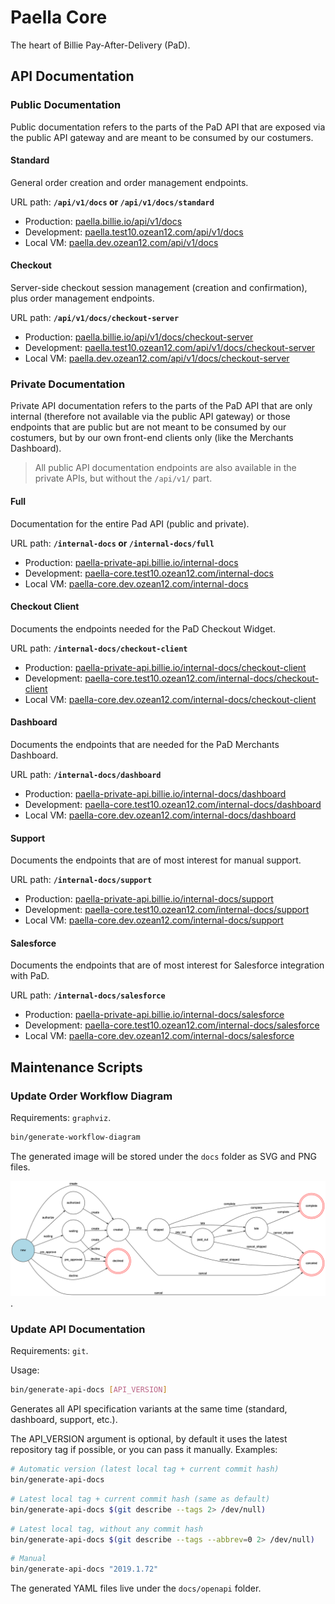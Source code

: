 # Paella Core

The heart of Billie Pay-After-Delivery (PaD).

## API Documentation

### Public Documentation

Public documentation refers to the parts of the PaD API that are exposed via the public API gateway and are meant to be consumed by our costumers.

#### Standard

General order creation and order management endpoints.

URL path: **`/api/v1/docs` or `/api/v1/docs/standard`**


- Production: [paella.billie.io/api/v1/docs](https://paella.billie.io/api/v1/docs)
- Development: [paella.test10.ozean12.com/api/v1/docs](https://paella.test10.ozean12.com/api/v1/docs)
- Local VM: [paella.dev.ozean12.com/api/v1/docs](http://paella.dev.ozean12.com/api/v1/docs)

#### Checkout

Server-side checkout session management (creation and confirmation), plus order management endpoints.

URL path: **`/api/v1/docs/checkout-server`**


- Production: [paella.billie.io/api/v1/docs/checkout-server](https://paella.billie.io/api/v1/docs/checkout-server)
- Development: [paella.test10.ozean12.com/api/v1/docs/checkout-server](https://paella.test10.ozean12.com/api/v1/docs/checkout-server)
- Local VM: [paella.dev.ozean12.com/api/v1/docs/checkout-server](http://paella.dev.ozean12.com/api/v1/docs/checkout-server)

### Private Documentation

Private API documentation refers to the parts of the PaD API that are only internal (therefore not available via the public API gateway) or those endpoints that are public but are not meant to be consumed by our costumers, but by our own front-end clients only (like the Merchants Dashboard).

> All public API documentation endpoints are also available in the private APIs, but without the `/api/v1/` part.

#### Full

Documentation for the entire Pad API (public and private).

URL path: **`/internal-docs` or `/internal-docs/full`**

- Production: [paella-private-api.billie.io/internal-docs](https://paella-private-api.billie.io/internal-docs)
- Development: [paella-core.test10.ozean12.com/internal-docs](https://paella-core.test10.ozean12.com/internal-docs)
- Local VM: [paella-core.dev.ozean12.com/internal-docs](http://paella-core.dev.ozean12.com/internal-docs)

#### Checkout Client

Documents the endpoints needed for the PaD Checkout Widget.

URL path: **`/internal-docs/checkout-client`**

- Production: [paella-private-api.billie.io/internal-docs/checkout-client](https://paella-private-api.billie.io/internal-docs/checkout-client)
- Development: [paella-core.test10.ozean12.com/internal-docs/checkout-client](https://paella-core.test10.ozean12.com/internal-docs/checkout-client)
- Local VM: [paella-core.dev.ozean12.com/internal-docs/checkout-client](http://paella-core.dev.ozean12.com/internal-docs/checkout-client)

#### Dashboard

Documents the endpoints that are needed for the PaD Merchants Dashboard.

URL path: **`/internal-docs/dashboard`**

- Production: [paella-private-api.billie.io/internal-docs/dashboard](https://paella-private-api.billie.io/internal-docs/dashboard)
- Development: [paella-core.test10.ozean12.com/internal-docs/dashboard](https://paella-core.test10.ozean12.com/internal-docs/dashboard)
- Local VM: [paella-core.dev.ozean12.com/internal-docs/dashboard](http://paella-core.dev.ozean12.com/internal-docs/dashboard)


#### Support

Documents the endpoints that are of most interest
for manual support.

URL path: **`/internal-docs/support`**

- Production: [paella-private-api.billie.io/internal-docs/support](https://paella-private-api.billie.io/internal-docs/support)
- Development: [paella-core.test10.ozean12.com/internal-docs/support](https://paella-core.test10.ozean12.com/internal-docs/support)
- Local VM: [paella-core.dev.ozean12.com/internal-docs/support](http://paella-core.dev.ozean12.com/internal-docs/support)


#### Salesforce

Documents the endpoints that are of most interest
for Salesforce integration with PaD.

URL path: **`/internal-docs/salesforce`**

- Production: [paella-private-api.billie.io/internal-docs/salesforce](https://paella-private-api.billie.io/internal-docs/salesforce)
- Development: [paella-core.test10.ozean12.com/internal-docs/salesforce](https://paella-core.test10.ozean12.com/internal-docs/salesforce)
- Local VM: [paella-core.dev.ozean12.com/internal-docs/salesforce](http://paella-core.dev.ozean12.com/internal-docs/salesforce)


## Maintenance Scripts
### Update Order Workflow Diagram
Requirements: `graphviz`.

```bash
bin/generate-workflow-diagram
```

The generated image will be stored under the `docs` folder as SVG and PNG files.

![orders_workflow](src/Resources/docs/orders-workflow.png).

### Update API Documentation
Requirements: `git`.

Usage:

```bash
bin/generate-api-docs [API_VERSION]
```

Generates all API specification variants at the same time (standard, dashboard, support, etc.).

The API_VERSION argument is optional, by default it uses the latest repository tag if possible,
or you can pass it manually. Examples:

```bash
# Automatic version (latest local tag + current commit hash)
bin/generate-api-docs
```

```bash
# Latest local tag + current commit hash (same as default)
bin/generate-api-docs $(git describe --tags 2> /dev/null)
```

```bash
# Latest local tag, without any commit hash
bin/generate-api-docs $(git describe --tags --abbrev=0 2> /dev/null)
```

```bash
# Manual
bin/generate-api-docs "2019.1.72"
```

The generated YAML files live under the `docs/openapi` folder.
